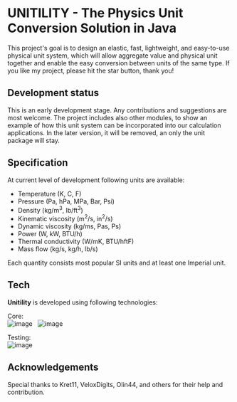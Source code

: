 # UNITILITY - The Physics Unit Conversion Solution in Java

This project's goal is to design an elastic, fast, lightweight, and easy-to-use physical unit system, which will allow aggregate value and physical unit together and enable the easy conversion between units of the same type.
If you like my project, please hit the star button, thank you!

## Development status
This is an early development stage. Any contributions and suggestions are most welcome.
The project includes also other modules, to show an example of how this unit system can be incorporated into our calculation applications. In the later version, it will be removed, an only the unit package will stay.

## Specification

At current level of development following units are available:
- Temperature (K, C, F)
- Pressure (Pa, hPa, MPa, Bar, Psi)
- Density (kg/m<sup>3</sup>, lb/ft<sup>3</sup>)
- Kinematic viscosity (m<sup>2</sup>/s, in<sup>2</sup>/s)
- Dynamic viscosity (kg/ms, Pas, Ps)
- Power (W, kW, BTU/h)
- Thermal conductivity (W/mK, BTU/hftF)
- Mass flow (kg/s, kg/h, lb/s)

Each quantity consists most popular SI units and at least one Imperial unit.

## Tech

<strong>Unitility</strong> is developed using following technologies: <br>

Core: <br>
![image](https://img.shields.io/badge/17-Java-orange?style=for-the-badge) &nbsp;
![image](https://img.shields.io/badge/apache_maven-C71A36?style=for-the-badge&logo=apachemaven&logoColor=white) &nbsp;

Testing:<br>
![image](https://img.shields.io/badge/Junit5-25A162?style=for-the-badge&logo=junit5&logoColor=white) &nbsp;

## Acknowledgements
Special thanks to Kret11, VeloxDigits, Olin44, and others for their help and contribution.
